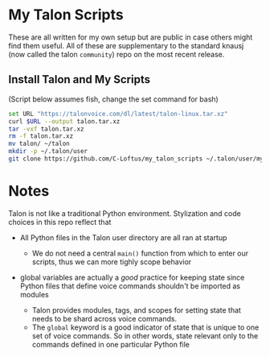 # My Talon Scripts

These are all written for my own setup but are public in case others might find them useful. All of these are supplementary to the standard knausj (now called the talon `community`) repo on the most recent release.

## Install Talon and My Scripts

(Script below assumes fish, change the set command for bash)

```sh
set URL "https://talonvoice.com/dl/latest/talon-linux.tar.xz"
curl $URL --output talon.tar.xz
tar -vxf talon.tar.xz
rm -f talon.tar.xz
mv talon/ ~/talon
mkdir -p ~/.talon/user
git clone https://github.com/C-Loftus/my_talon_scripts ~/.talon/user/myscripts
```

# Notes

Talon is not like a traditional Python environment. Stylization and code choices in this repo reflect that

- All Python files in the Talon user directory are all ran at startup
  - We do not need a central `main()` function from which to enter our scripts, thus we can more tighly scope behavior
- global variables are actually a _good_ practice for keeping state since Python files that define voice commands shouldn't be imported as modules

  - Talon provides modules, tags, and scopes for setting state that needs to be shard across voice commands.
  - The `global` keyword is a good indicator of state that is unique to one set of voice commands. So in other words, state relevant only to the commands defined in one particular Python file
